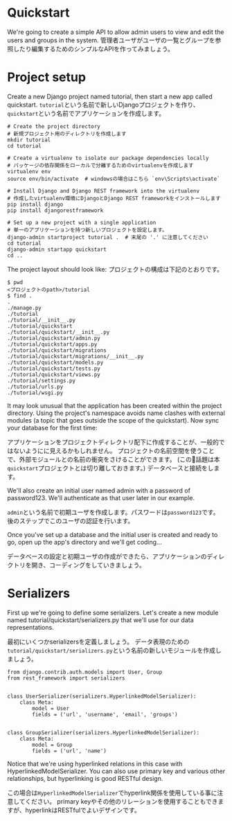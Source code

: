 # Quickstart
We're going to create a simple API to allow admin users to view and edit the users and groups in the system.
管理者ユーザがユーザの一覧とグループを参照したり編集するためのシンプルなAPIを作ってみましょう。

# Project setup
Create a new Django project named tutorial, then start a new app called quickstart.
`tutorial`という名前で新しいDjangoプロジェクトを作り、`quickstart`という名前でアプリケーションを作成します。

```
# Create the project directory
# 新規プロジェクト用のディレクトリを作成します
mkdir tutorial
cd tutorial

# Create a virtualenv to isolate our package dependencies locally
# パッケージの依存関係をローカルで分離するためのvirtualenvを作成します
virtualenv env
source env/bin/activate  # windowsの場合はこちら `env\Scripts\activate`

# Install Django and Django REST framework into the virtualenv
# 作成したvirtualenv環境にDjangoとDjango REST frameworkをインストールします
pip install django
pip install djangorestframework

# Set up a new project with a single application
# 単一のアプリケーションを持つ新しいプロジェクトを設定します。
django-admin startproject tutorial .  # 末尾の '.' に注意してください
cd tutorial
django-admin startapp quickstart
cd ..
```

The project layout should look like:
プロジェクトの構成は下記のとおりです。

```
$ pwd
<プロジェクトのpath>/tutorial
$ find .
.
./manage.py
./tutorial
./tutorial/__init__.py
./tutorial/quickstart
./tutorial/quickstart/__init__.py
./tutorial/quickstart/admin.py
./tutorial/quickstart/apps.py
./tutorial/quickstart/migrations
./tutorial/quickstart/migrations/__init__.py
./tutorial/quickstart/models.py
./tutorial/quickstart/tests.py
./tutorial/quickstart/views.py
./tutorial/settings.py
./tutorial/urls.py
./tutorial/wsgi.py
```

It may look unusual that the application has been created within the project directory. Using the project's namespace avoids name clashes with external modules (a topic that goes outside the scope of the quickstart).
Now sync your database for the first time:

アプリケーションをプロジェクトディレクトリ配下に作成することが、一般的ではないようにに見えるかもしれません。
プロジェクトの名前空間を使うことで、外部モジュールとの名前の衝突をさけることができます。
(この話題は本`quickstart`プロジェクトとは切り離しておきます。)
データベースと接続をします。

We'll also create an initial user named admin with a password of password123. We'll authenticate as that user later in our example.

`admin`という名前で初期ユーザを作成します。パスワードは`password123`です。
後のステップでこのユーザの認証を行います。

Once you've set up a database and the initial user is created and ready to go, open up the app's directory and we'll get coding...

データベースの設定と初期ユーザの作成ができたら、アプリケーションのディレクトリを開き、コーディングをしていきましょう。


# Serializers

First up we're going to define some serializers.
Let's create a new module named tutorial/quickstart/serializers.py that we'll use for our data representations.

最初にいくつかserializersを定義しましょう。
データ表現のための`tutorial/quickstart/serializers.py`という名前の新しいモジュールを作成しましょう。

```
from django.contrib.auth.models import User, Group
from rest_framework import serializers


class UserSerializer(serializers.HyperlinkedModelSerializer):
    class Meta:
        model = User
        fields = ('url', 'username', 'email', 'groups')


class GroupSerializer(serializers.HyperlinkedModelSerializer):
    class Meta:
        model = Group
        fields = ('url', 'name')
```

Notice that we're using hyperlinked relations in this case with HyperlinkedModelSerializer. 
You can also use primary key and various other relationships, but hyperlinking is good RESTful design.

この場合は`HyperlinkedModelSerializer`でhyperlink関係を使用している事に注意してください。
primary keyやその他のリレーションを使用することもできますが、hyperlinkはRESTfulでよいデザインです。